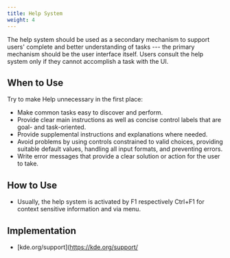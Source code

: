 ```yaml
---
title: Help System
weight: 4
---
```


The help system should be used as a secondary mechanism to support
users' complete and better understanding of tasks --- the primary
mechanism should be the user interface itself. Users consult the help
system only if they cannot accomplish a task with the UI.

When to Use
-----------

Try to make Help unnecessary in the first place:

-   Make common tasks easy to discover and perform.
-   Provide clear main instructions as well as concise control labels
    that are goal- and task-oriented.
-   Provide supplemental instructions and explanations where needed.
-   Avoid problems by using controls constrained to valid choices,
    providing suitable default values, handling all input formats, and
    preventing errors.
-   Write error messages that provide a clear solution or action for the
    user to take.

How to Use
----------

-   Usually, the help system is activated by F1 respectively Ctrl+F1 for
    context sensitive information and via menu.

Implementation
--------------

- [kde.org/support](https://kde.org/support/
